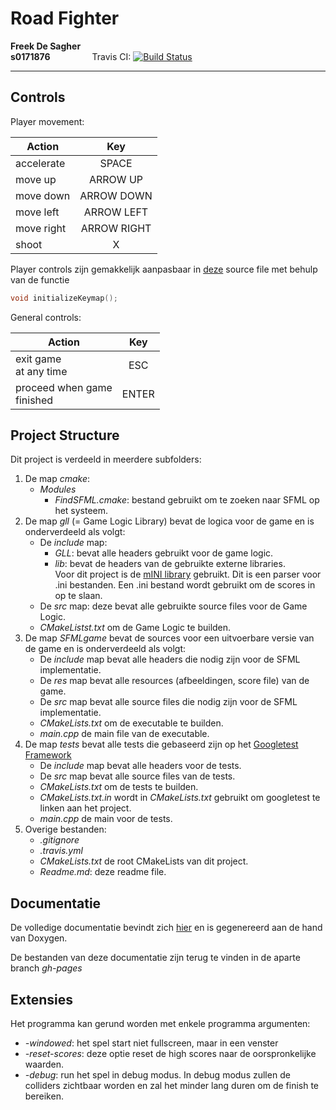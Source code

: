 # Road Fighter
**Freek De Sagher <br> s0171876** 
&nbsp;&nbsp;&nbsp;&nbsp;&nbsp;&nbsp;&nbsp;&nbsp;&nbsp;&nbsp;&nbsp;&nbsp;&nbsp;&nbsp;&nbsp; 
Travis CI: [![Build Status](https://travis-ci.com/FreekDS/ProjectGP.svg?token=oRQDqQmpkBiWswbK3qg5&branch=master)](https://travis-ci.com/FreekDS/ProjectGP)
___________________________________

## Controls


Player movement:

| Action        | Key           |
| ------------- |:-------------:|
| accelerate    | SPACE         |
| move up       | ARROW UP      |
| move down     | ARROW DOWN    |
| move left     | ARROW LEFT    |
| move right    | ARROW RIGHT   |
| shoot         | X             |

Player controls zijn gemakkelijk aanpasbaar in [deze](https://github.com/FreekDS/ProjectGP/blob/master/SFMLgame/src/World.cpp) source file met behulp van de functie 
```cpp
void initializeKeymap();
```

General controls:

| Action        | Key           |
| ------------- |:-------------:|
| exit game <br>at any time | ESC |
| proceed when game<br> finished |ENTER|


## Project Structure
Dit project is verdeeld in meerdere subfolders:<br>
1. De map *cmake*:
    + *Modules*
        + *FindSFML.cmake*: bestand gebruikt om te zoeken naar SFML op het systeem.
2. De map *gll* (= Game Logic Library) bevat de logica voor de game en is onderverdeeld als volgt:
    + De *include* map:
        + *GLL*: bevat alle headers gebruikt voor de game logic.
        + *lib*: bevat de headers van de gebruikte externe libraries. <br>
        Voor dit project is de [mINI library](https://github.com/pulzed/mINI) gebruikt. Dit is een parser voor .ini bestanden. Een .ini bestand wordt gebruikt om de scores in op te slaan.
    + De *src* map: deze bevat alle gebruikte source files voor de Game Logic.
    + *CMakeListst.txt* om de Game Logic te builden.
3. De map *SFMLgame* bevat de sources voor een uitvoerbare versie van de game en is onderverdeeld als volgt:
    + De *include* map bevat alle headers die nodig zijn voor de SFML implementatie.
    + De *res* map bevat alle resources (afbeeldingen, score file) van de game.
    + De *src* map bevat alle source files die nodig zijn voor de SFML implementatie.
    + *CMakeLists.txt* om de executable te builden.
    + *main.cpp* de main file van de executable.
4. De map *tests* bevat alle tests die gebaseerd zijn op het [Googletest Framework](https://github.com/google/googletest)
    + De *include* map bevat alle headers voor de tests.
    + De *src* map bevat alle source files van de tests.
    + *CMakeLists.txt* om de tests te builden.
    + *CMakeLists.txt.in* wordt in *CMakeLists.txt* gebruikt om googletest te linken aan het project.
    + *main.cpp* de main voor de tests.
5. Overige bestanden:
    + *.gitignore*
    + *.travis.yml*
    + *CMakeLists.txt* de root CMakeLists van dit project.
    + *Readme.md*: deze readme file.

## Documentatie
De volledige documentatie bevindt zich [hier](https://freekds.github.io/ProjectGP/) en is gegenereerd aan de hand van Doxygen. 

De bestanden van deze documentatie zijn terug te vinden in de aparte branch *gh-pages*

## Extensies
Het programma kan gerund worden met enkele programma argumenten:
- *-windowed*: het spel start niet fullscreen, maar in een venster
- *-reset-scores*: deze optie reset de high scores naar de oorspronkelijke waarden.
- *-debug*: run het spel in debug modus. In debug modus zullen de colliders zichtbaar worden en zal het minder lang duren om de finish te bereiken.

